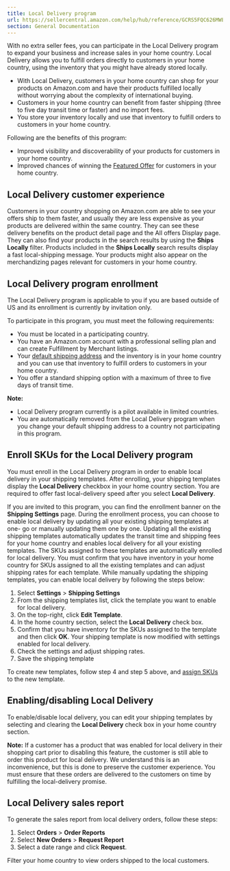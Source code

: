```yaml
---
title: Local Delivery program
url: https://sellercentral.amazon.com/help/hub/reference/GCRS5FQC626MWE2L
section: General Documentation
---
```


With no extra seller fees, you can participate in the Local Delivery program
to expand your business and increase sales in your home country. Local
Delivery allows you to fulfill orders directly to customers in your home
country, using the inventory that you might have already stored locally.

  * With Local Delivery, customers in your home country can shop for your products on Amazon.com and have their products fulfilled locally without worrying about the complexity of international buying. 
  * Customers in your home country can benefit from faster shipping (three to five day transit time or faster) and no import fees.
  * You store your inventory locally and use that inventory to fulfill orders to customers in your home country.

Following are the benefits of this program:

  * Improved visibility and discoverability of your products for customers in your home country.
  * Improved chances of winning the [Featured Offer](/gp/help/37911) for customers in your home country.

## Local Delivery customer experience

Customers in your country shopping on Amazon.com are able to see your offers
ship to them faster, and usually they are less expensive as your products are
delivered within the same country. They can see these delivery benefits on the
product detail page and the All offers Display page. They can also find your
products in the search results by using the **Ships Locally** filter. Products
included in the **Ships Locally** search results display a fast local-shipping
message. Your products might also appear on the merchandizing pages relevant
for customers in your home country.

## Local Delivery program enrollment

The Local Delivery program is applicable to you if you are based outside of US
and its enrollment is currently by invitation only.

To participate in this program, you must meet the following requirements:

  * You must be located in a participating country.
  * You have an Amazon.com account with a professional selling plan and can create Fulfillment by Merchant listings.
  * Your [default shipping address](/gp/help/G201841320) and the inventory is in your home country and you can use that inventory to fulfill orders to customers in your home country. 
  * You offer a standard shipping option with a maximum of three to five days of transit time.

**Note:**

  * Local Delivery program currently is a pilot available in limited countries. 
  * You are automatically removed from the Local Delivery program when you change your default shipping address to a country not participating in this program.

## Enroll SKUs for the Local Delivery program

You must enroll in the Local Delivery program in order to enable local
delivery in your shipping templates. After enrolling, your shipping templates
display the **Local Delivery** checkbox in your home country section. You are
required to offer fast local-delivery speed after you select **Local
Delivery**.

If you are invited to this program, you can find the enrollment banner on the
**Shipping Settings** page. During the enrollment process, you can choose to
enable local delivery by updating all your existing shipping templates at one-
go or manually updating them one by one. Updating all the existing shipping
templates automatically updates the transit time and shipping fees for your
home country and enables local delivery for all your existing templates. The
SKUs assigned to these templates are automatically enrolled for local
delivery. You must confirm that you have inventory in your home country for
SKUs assigned to all the existing templates and can adjust shipping rates for
each template. While manually updating the shipping templates, you can enable
local delivery by following the steps below:

  

  1. Select **Settings** > **Shipping Settings**
  2. From the shipping templates list, click the template you want to enable for local delivery.
  3. On the top-right, click **Edit Template**.
  4. In the home country section, select the **Local Delivery** check box.
  5. Confirm that you have inventory for the SKUs assigned to the template and then click **OK**. Your shipping template is now modified with settings enabled for local delivery.
  6. Check the settings and adjust shipping rates.
  7. Save the shipping template

To create new templates, follow step 4 and step 5 above, and [assign
SKUs](https://sellercentral.amazon.com/gp/help/201841600?language=en_US&ref=ag_201841600_cont_201848920)
to the new template.

## Enabling/disabling Local Delivery

To enable/disable local delivery, you can edit your shipping templates by
selecting and clearing the **Local Delivery** check box in your home country
section.

**Note:** If a customer has a product that was enabled for local delivery in
their shopping cart prior to disabling this feature, the customer is still
able to order this product for local delivery. We understand this is an
inconvenience, but this is done to preserve the customer experience. You must
ensure that these orders are delivered to the customers on time by fulfilling
the local-delivery promise.

## Local Delivery sales report

To generate the sales report from local delivery orders, follow these steps:

  

  1. Select **Orders** > **Order Reports**
  2. Select **New Orders** > **Request Report**
  3. Select a date range and click **Request**.

Filter your home country to view orders shipped to the local customers.

